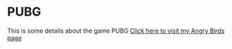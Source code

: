 # PUBG
This is some details about the game PUBG
<a href="https://nobelll.github.io/PUBG/"> Click here to visit my Angry Birds page</a>
